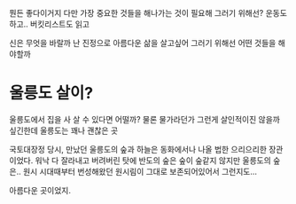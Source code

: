 뭔든 좋다이거지
다만 가장 중요한 것들을 해나가는 것이 필요해
그러기 위해선?
운동도하고..
버킷리스트도 읽고

신은 무엇을 바랄까
난 진정으로 아름다운 삶을 살고싶어
그러기 위해선 어떤 것들을 해야할까

# 울릉도 살이?

울릉도에서 집을 사 살 수 있다면 어떨까?
물론 물가라던가 그런게 살인적이진 않을까 싶긴한데
울릉도는 꽤나 괜찮은 곳

국토대장정 당시, 만났던 울릉도의 숲과 하늘은 동화에서나 나올 법한 으리으리한 장관이었다.
워낙 다 잘라내고 버려버린 탓에 반도의 숲은 숲이 숲같지 않지만
울릉도의 숲은.. 원시 시대때부터 번성해왔던 원시림이 그대로 보존되어있어서 그런지도...

아름다운 곳이었지.
